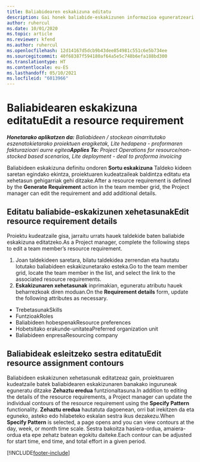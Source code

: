 ```yaml
---
title: Baliabidearen eskakizuna editatu
description: Gai honek baliabide-eskakizunen informazioa eguneratzeari buruzko informazioa ematen du.
author: ruhercul
ms.date: 10/01/2020
ms.topic: article
ms.reviewer: kfend
ms.author: ruhercul
ms.openlocfilehash: 12d14167d5dcb9b43dee854981c551c6e5b734ee
ms.sourcegitcommit: 40f68387f594180af64a5e5c748b6efa188bd300
ms.translationtype: HT
ms.contentlocale: eu-ES
ms.lasthandoff: 05/10/2021
ms.locfileid: "6013966"
---
```

# <a name="edit-a-resource-requirement"></a><span data-ttu-id="2ba77-103">Baliabidearen eskakizuna editatu</span><span class="sxs-lookup"><span data-stu-id="2ba77-103">Edit a resource requirement</span></span>

<span data-ttu-id="2ba77-104">_**Honetarako aplikatzen da:** Baliabideen / stockean oinarritutako eszenatokietarako proiektuen eragiketak, Lite hedapena - proformaren fakturazioari aurre egitea_</span><span class="sxs-lookup"><span data-stu-id="2ba77-104">_**Applies To:** Project Operations for resource/non-stocked based scenarios, Lite deployment - deal to proforma invoicing_</span></span>

<span data-ttu-id="2ba77-105">Baliabideen eskakizuna definitu ondoren **Sortu eskakizuna** Taldeko kideen saretan egindako ekintza, proiektuaren kudeatzaileak baldintza editatu eta xehetasun gehigarriak gehi ditzake.</span><span class="sxs-lookup"><span data-stu-id="2ba77-105">After a resource requirement is defined by the **Generate Requirement** action in the team member grid, the Project manager can edit the requirement and add additional details.</span></span>

## <a name="edit-resource-requirement-details"></a><span data-ttu-id="2ba77-106">Editatu baliabide-eskakizunen xehetasunak</span><span class="sxs-lookup"><span data-stu-id="2ba77-106">Edit resource requirement details</span></span>

<span data-ttu-id="2ba77-107">Proiektu kudeatzaile gisa, jarraitu urrats hauek taldekide baten baliabide eskakizuna editatzeko.</span><span class="sxs-lookup"><span data-stu-id="2ba77-107">As a Project manager, complete the following steps to edit a team member’s resource requirement.</span></span>

1. <span data-ttu-id="2ba77-108">Joan taldekideen saretara, bilatu taldekidea zerrendan eta hautatu lotutako baliabideen eskakizunetarako esteka.</span><span class="sxs-lookup"><span data-stu-id="2ba77-108">Go to the team member grid, locate the team member in the list, and select the link to the associated resource requirements.</span></span>
2. <span data-ttu-id="2ba77-109">**Eskakizunaren xehetasunak** inprimakian, eguneratu atributu hauek beharrezkoak diren moduan.</span><span class="sxs-lookup"><span data-stu-id="2ba77-109">On the **Requirement details** form, update the following attributes as necessary.</span></span>

- <span data-ttu-id="2ba77-110">Trebetasunak</span><span class="sxs-lookup"><span data-stu-id="2ba77-110">Skills</span></span>
- <span data-ttu-id="2ba77-111">Funtzioak</span><span class="sxs-lookup"><span data-stu-id="2ba77-111">Roles</span></span>
- <span data-ttu-id="2ba77-112">Baliabideen hobespenak</span><span class="sxs-lookup"><span data-stu-id="2ba77-112">Resource preferences</span></span>
- <span data-ttu-id="2ba77-113">Hobetsitako erakunde-unitatea</span><span class="sxs-lookup"><span data-stu-id="2ba77-113">Preferred organization unit</span></span>
- <span data-ttu-id="2ba77-114">Baliabideen enpresa</span><span class="sxs-lookup"><span data-stu-id="2ba77-114">Resourcing company</span></span>

## <a name="edit-resource-assignment-contours"></a><span data-ttu-id="2ba77-115">Baliabideak esleitzeko sestra editatu</span><span class="sxs-lookup"><span data-stu-id="2ba77-115">Edit resource assignment contours</span></span>

<span data-ttu-id="2ba77-116">Baliabideen eskakizunen xehetasunak editatzeaz gain, proiektuaren kudeatzaile batek baliabidearen eskakizunaren banakako inguruneak eguneratu ditzake **Zehaztu eredua** funtzionaltasuna.</span><span class="sxs-lookup"><span data-stu-id="2ba77-116">In addition to editing the details of the resource requirements, a Project manager can update the individual contours of the resource requirement using the **Specify Pattern** functionality.</span></span> <span data-ttu-id="2ba77-117">**Zehaztu eredua** hautatuta dagoenean, orri bat irekitzen da eta eguneko, asteko edo hilabeteko eskalan sestra ikus dezakezu.</span><span class="sxs-lookup"><span data-stu-id="2ba77-117">When **Specify Pattern** is selected, a page opens and you can view contours at the day, week, or month time scale.</span></span> <span data-ttu-id="2ba77-118">Sestra bakoitza hasiera-ordua, amaiera-ordua eta epe zehatz batean egokitu daiteke.</span><span class="sxs-lookup"><span data-stu-id="2ba77-118">Each contour can be adjusted for start time, end time, and total effort in a given period.</span></span>

[!INCLUDE[footer-include](../includes/footer-banner.md)]